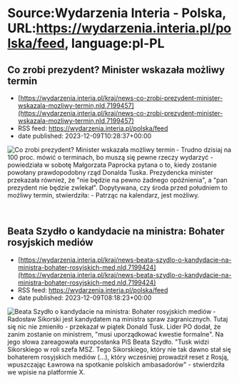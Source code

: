 # Source:Wydarzenia Interia - Polska, URL:https://wydarzenia.interia.pl/polska/feed, language:pl-PL

## Co zrobi prezydent? Minister wskazała możliwy termin
 - [https://wydarzenia.interia.pl/kraj/news-co-zrobi-prezydent-minister-wskazala-mozliwy-termin,nId,7199457](https://wydarzenia.interia.pl/kraj/news-co-zrobi-prezydent-minister-wskazala-mozliwy-termin,nId,7199457)
 - RSS feed: https://wydarzenia.interia.pl/polska/feed
 - date published: 2023-12-09T10:28:37+00:00

<p><a href="https://wydarzenia.interia.pl/kraj/news-co-zrobi-prezydent-minister-wskazala-mozliwy-termin,nId,7199457"><img align="left" alt="Co zrobi prezydent? Minister wskazała możliwy termin" src="https://i.iplsc.com/co-zrobi-prezydent-minister-wskazala-mozliwy-termin/000HLY3IDT1PHC72-C321.jpg" /></a>- Trudno dzisiaj na 100 proc. mówić o terminach, bo muszą się pewne rzeczy wydarzyć - powiedziała w sobotę Małgorzata Paprocka pytana o to, kiedy zostanie powołany prawdopodobny rząd Donalda Tuska. Prezydencka minister przekazała również, że &quot;nie będzie na pewno żadnego opóźnienia&quot;, a &quot;pan prezydent nie będzie zwlekał&quot;. Dopytywana, czy środa przed południem to możliwy termin, stwierdziła: - Patrząc na kalendarz, jest możliwy.</p><br clear="all" />

## Beata Szydło o kandydacie na ministra: Bohater rosyjskich mediów
 - [https://wydarzenia.interia.pl/kraj/news-beata-szydlo-o-kandydacie-na-ministra-bohater-rosyjskich-med,nId,7199424](https://wydarzenia.interia.pl/kraj/news-beata-szydlo-o-kandydacie-na-ministra-bohater-rosyjskich-med,nId,7199424)
 - RSS feed: https://wydarzenia.interia.pl/polska/feed
 - date published: 2023-12-09T08:18:23+00:00

<p><a href="https://wydarzenia.interia.pl/kraj/news-beata-szydlo-o-kandydacie-na-ministra-bohater-rosyjskich-med,nId,7199424"><img align="left" alt="Beata Szydło o kandydacie na ministra: Bohater rosyjskich mediów" src="https://i.iplsc.com/beata-szydlo-o-kandydacie-na-ministra-bohater-rosyjskich-med/000H8DCNDRTRFSP9-C321.jpg" /></a>- Radosław Sikorski jest kandydatem na ministra spraw zagranicznych. Tutaj się nic nie zmieniło - przekazał w piątek Donald Tusk. Lider PO dodał, że zanim zostanie on ministrem, &quot;musi uporządkować kwestie formalne&quot;. Na jego słowa zareagowała europosłanka PiS Beata Szydło. &quot;Tusk widzi Sikorskiego w roli szefa MSZ. Tego Sikorskiego, który nie tak dawno stał się bohaterem rosyjskich mediów (...), który wcześniej prowadził reset z Rosją, wpuszczając Ławrowa na spotkanie polskich ambasadorów&quot; - stwierdziła we wpisie na platformie X.</p><br clear="all" />

